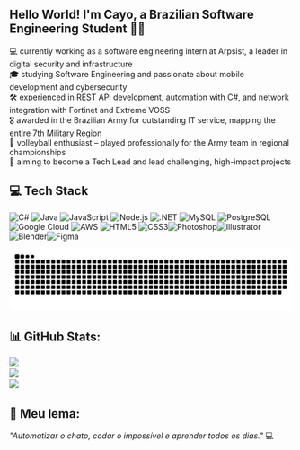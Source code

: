 ## Hello World! I'm Cayo, a Brazilian Software Engineering Student 👋🏼  
💻 currently working as a software engineering intern at Arpsist, a leader in digital security and infrastructure  
🎓 studying Software Engineering and passionate about mobile development and cybersecurity  
🛠️ experienced in REST API development, automation with C#, and network integration with Fortinet and Extreme VOSS  
🎖️ awarded in the Brazilian Army for outstanding IT service, mapping the entire 7th Military Region  
🏐 volleyball enthusiast – played professionally for the Army team in regional championships  
🚀 aiming to become a Tech Lead and lead challenging, high-impact projects  


## 💻 Tech Stack
![C#](https://img.shields.io/badge/C%23-239120?style=for-the-badge&logo=csharp&logoColor=white)  ![Java](https://img.shields.io/badge/Java-ED8B00?style=for-the-badge&logo=openjdk&logoColor=white)  ![JavaScript](https://img.shields.io/badge/JavaScript-323330?style=for-the-badge&logo=javascript&logoColor=F7DF1E)  ![Node.js](https://img.shields.io/badge/Node.js-6DA55F?style=for-the-badge&logo=node.js&logoColor=white)  ![.NET](https://img.shields.io/badge/.NET-5C2D91?style=for-the-badge&logo=.net&logoColor=white)  ![MySQL](https://img.shields.io/badge/MySQL-4479A1?style=for-the-badge&logo=mysql&logoColor=white)  ![PostgreSQL](https://img.shields.io/badge/Postgres-316192?style=for-the-badge&logo=postgresql&logoColor=white)  ![Google Cloud](https://img.shields.io/badge/GoogleCloud-4285F4?style=for-the-badge&logo=google-cloud&logoColor=white)  ![AWS](https://img.shields.io/badge/AWS-FF9900?style=for-the-badge&logo=amazon-aws&logoColor=white) ![HTML5](https://img.shields.io/badge/HTML5-E34F26?style=for-the-badge&logo=html5&logoColor=white) ![CSS3](https://img.shields.io/badge/CSS3-1572B6?style=for-the-badge&logo=css3&logoColor=white)![Photoshop](https://img.shields.io/badge/Photoshop-31A8FF?style=for-the-badge&logo=adobe-photoshop&logoColor=white)![Illustrator](https://img.shields.io/badge/Illustrator-FF9A00?style=for-the-badge&logo=adobe-illustrator&logoColor=white)![Blender](https://img.shields.io/badge/Blender-F5792A?style=for-the-badge&logo=blender&logoColor=white)![Figma](https://img.shields.io/badge/Figma-F24E1E?style=for-the-badge&logo=figma&logoColor=white)  

<picture>
  <source media="(prefers-color-scheme: dark)" srcset="https://raw.githubusercontent.com/Cayozitoo/Cayozitoo/output/github-snake-dark.svg" />
  <source media="(prefers-color-scheme: light)" srcset="https://raw.githubusercontent.com/Cayozitoo/Cayozitoo/output/github-snake.svg" />
  <img alt="github-snake" src="https://raw.githubusercontent.com/Cayozitoo/Cayozitoo/output/github-snake.svg" />
</picture>


## 📊 GitHub Stats:
![](https://github-readme-stats.vercel.app/api?username=Cayozitoo&theme=dark&hide_border=false&count_private=true)  
![](https://streak-stats.demolab.com/?user=Cayozitoo&theme=dark&hide_border=false)  
![](https://github-readme-stats.vercel.app/api/top-langs/?username=Cayozitoo&theme=dark&hide_border=false&layout=compact)  

## 🚀 Meu lema:
_"Automatizar o chato, codar o impossível e aprender todos os dias."_ 💻